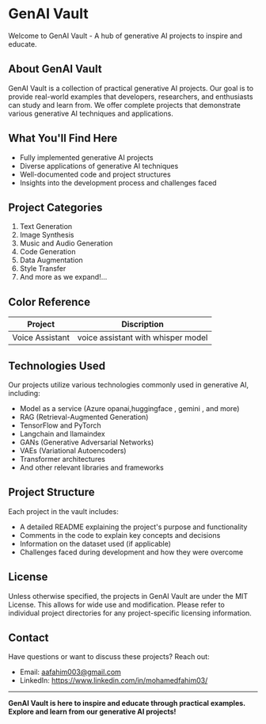 # GenAI Vault

Welcome to GenAI Vault - A hub of generative AI projects to inspire and educate.

## About GenAI Vault

GenAI Vault is a collection of practical generative AI projects. Our goal is to provide real-world examples that developers, researchers, and enthusiasts can study and learn from. We offer complete projects that demonstrate various generative AI techniques and applications.

## What You'll Find Here

- Fully implemented generative AI projects
- Diverse applications of generative AI techniques
- Well-documented code and project structures
- Insights into the development process and challenges faced

## Project Categories

1. Text Generation
2. Image Synthesis
3. Music and Audio Generation
4. Code Generation
5. Data Augmentation
6. Style Transfer
7. And more as we expand!...

## Color Reference

| Project             | Discription                                                                |
| ----------------- | ------------------------------------------------------------------ |
| Voice Assistant | voice assistant with whisper model|


## Technologies Used

Our projects utilize various technologies commonly used in generative AI, including:

- Model as a service (Azure opanai,huggingface , gemini , and more)
- RAG (Retrieval-Augmented Generation)
- TensorFlow and PyTorch
- Langchain and llamaindex
- GANs (Generative Adversarial Networks)
- VAEs (Variational Autoencoders)
- Transformer architectures
- And other relevant libraries and frameworks

## Project Structure

Each project in the vault includes:

- A detailed README explaining the project's purpose and functionality
- Comments in the code to explain key concepts and decisions
- Information on the dataset used (if applicable)
- Challenges faced during development and how they were overcome

## License

Unless otherwise specified, the projects in GenAI Vault are under the MIT License. This allows for wide use and modification. Please refer to individual project directories for any project-specific licensing information.

## Contact

Have questions or want to discuss these projects? Reach out:
- Email: aafahim003@gmail.com
- LinkedIn: https://www.linkedin.com/in/mohamedfahim03/

---

**GenAI Vault is here to inspire and educate through practical examples. Explore and learn from our generative AI projects!**
